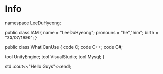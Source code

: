# Info

namespace LeeDuHyeong;


public class IAM
{
name = "LeeDuHyeong";
pronouns = "he","him";
birth = "25/07/1996";
}


public class WhatICanUse
{
code C;
code C++;
code C#;

tool UnityEngine;
tool VisualStudio;
tool Mysql;
}

std::cout<<"Hello Guys"<<endl;
